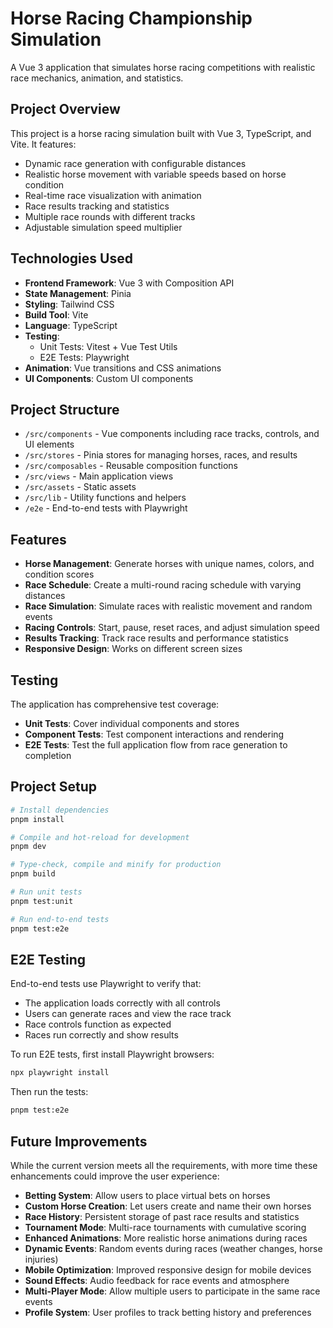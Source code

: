 # Horse Racing Championship Simulation

A Vue 3 application that simulates horse racing competitions with realistic race mechanics, animation, and statistics.

## Project Overview

This project is a horse racing simulation built with Vue 3, TypeScript, and Vite. It features:

- Dynamic race generation with configurable distances
- Realistic horse movement with variable speeds based on horse condition
- Real-time race visualization with animation
- Race results tracking and statistics
- Multiple race rounds with different tracks
- Adjustable simulation speed multiplier

## Technologies Used

- **Frontend Framework**: Vue 3 with Composition API
- **State Management**: Pinia
- **Styling**: Tailwind CSS
- **Build Tool**: Vite
- **Language**: TypeScript
- **Testing**:
  - Unit Tests: Vitest + Vue Test Utils
  - E2E Tests: Playwright
- **Animation**: Vue transitions and CSS animations
- **UI Components**: Custom UI components

## Project Structure

- `/src/components` - Vue components including race tracks, controls, and UI elements
- `/src/stores` - Pinia stores for managing horses, races, and results
- `/src/composables` - Reusable composition functions
- `/src/views` - Main application views
- `/src/assets` - Static assets
- `/src/lib` - Utility functions and helpers
- `/e2e` - End-to-end tests with Playwright

## Features

- **Horse Management**: Generate horses with unique names, colors, and condition scores
- **Race Schedule**: Create a multi-round racing schedule with varying distances
- **Race Simulation**: Simulate races with realistic movement and random events
- **Racing Controls**: Start, pause, reset races, and adjust simulation speed
- **Results Tracking**: Track race results and performance statistics
- **Responsive Design**: Works on different screen sizes

## Testing

The application has comprehensive test coverage:

- **Unit Tests**: Cover individual components and stores
- **Component Tests**: Test component interactions and rendering
- **E2E Tests**: Test the full application flow from race generation to completion

## Project Setup

```sh
# Install dependencies
pnpm install

# Compile and hot-reload for development
pnpm dev

# Type-check, compile and minify for production
pnpm build

# Run unit tests
pnpm test:unit

# Run end-to-end tests
pnpm test:e2e
```

## E2E Testing

End-to-end tests use Playwright to verify that:

- The application loads correctly with all controls
- Users can generate races and view the race track
- Race controls function as expected
- Races run correctly and show results

To run E2E tests, first install Playwright browsers:

```sh
npx playwright install
```

Then run the tests:

```sh
pnpm test:e2e
```

## Future Improvements

While the current version meets all the requirements, with more time these enhancements could improve the user experience:

- **Betting System**: Allow users to place virtual bets on horses
- **Custom Horse Creation**: Let users create and name their own horses
- **Race History**: Persistent storage of past race results and statistics
- **Tournament Mode**: Multi-race tournaments with cumulative scoring
- **Enhanced Animations**: More realistic horse animations during races
- **Dynamic Events**: Random events during races (weather changes, horse injuries)
- **Mobile Optimization**: Improved responsive design for mobile devices
- **Sound Effects**: Audio feedback for race events and atmosphere
- **Multi-Player Mode**: Allow multiple users to participate in the same race events
- **Profile System**: User profiles to track betting history and preferences
